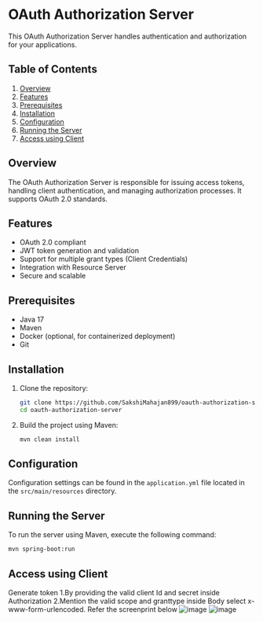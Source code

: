 # OAuth Authorization Server

This OAuth Authorization Server handles authentication and authorization for your applications.

## Table of Contents

1. [Overview](#overview)
2. [Features](#features)
3. [Prerequisites](#prerequisites)
4. [Installation](#installation)
5. [Configuration](#configuration)
6. [Running the Server](#running-the-server)
7. [Access using Client](#access-using-client)

## Overview

The OAuth Authorization Server is responsible for issuing access tokens, handling client authentication, and managing authorization processes. It supports OAuth 2.0 standards.

## Features

- OAuth 2.0 compliant
- JWT token generation and validation
- Support for multiple grant types (Client Credentials)
- Integration with Resource Server
- Secure and scalable

## Prerequisites

- Java 17
- Maven
- Docker (optional, for containerized deployment)
- Git

## Installation

1. Clone the repository:

    ```sh
    git clone https://github.com/SakshiMahajan899/oauth-authorization-server.git
    cd oauth-authorization-server
    ```

2. Build the project using Maven:

    ```sh
    mvn clean install
    ```

## Configuration

Configuration settings can be found in the `application.yml` file located in the `src/main/resources` directory.

## Running the Server

To run the server using Maven, execute the following command:
```sh
mvn spring-boot:run
```
## Access using Client

Generate token 
1.By providing the valid client Id and secret inside Authorization 
2.Mention the valid scope and granttype inside Body select x-www-form-urlencoded. 
Refer the screenprint below ![image](https://github.com/user-attachments/assets/232d93f8-6e07-495c-8e51-27244a328059) ![image](https://github.com/user-attachments/assets/c379459f-46dd-4a83-9618-3cf58a0434a8)
